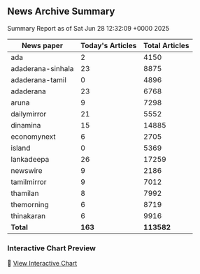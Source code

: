 <!-- @format -->

## News Archive Summary

Summary Report as of Sat Jun 28 12:32:09 +0000 2025

| News paper         | Today's Articles | Total Articles |
|--------------------|------------------|----------------|
| ada               | 2          | 4150        |
| adaderana-sinhala               | 23          | 8875        |
| adaderana-tamil               | 0          | 4896        |
| adaderana               | 23          | 6768        |
| aruna               | 9          | 7298        |
| dailymirror               | 21          | 5552        |
| dinamina               | 15          | 14885        |
| economynext               | 6          | 2705        |
| island               | 0          | 5369        |
| lankadeepa               | 26          | 17259        |
| newswire               | 9          | 2186        |
| tamilmirror               | 9          | 7012        |
| thamilan               | 8          | 7992        |
| themorning               | 6          | 8719        |
| thinakaran               | 6          | 9916        |
| **Total**          | **163**      | **113582** |

### Interactive Chart Preview
🔗 [View Interactive Chart](https://itscharukadeshan.github.io/sl_news_archive_data/news_chart_by_newspaper.html)

